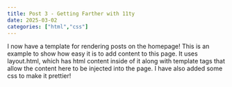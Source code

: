 ```yaml
---
title: Post 3 - Getting Farther with 11ty
date: 2025-03-02
categories: ["html","css"]
---
```

I now have a template for rendering posts on the homepage! This is an example to show how easy it is to add content to this page. It uses layout.html, which has html content inside of it along with template tags that allow the content here to be injected into the page. I have also added some css to make it prettier!